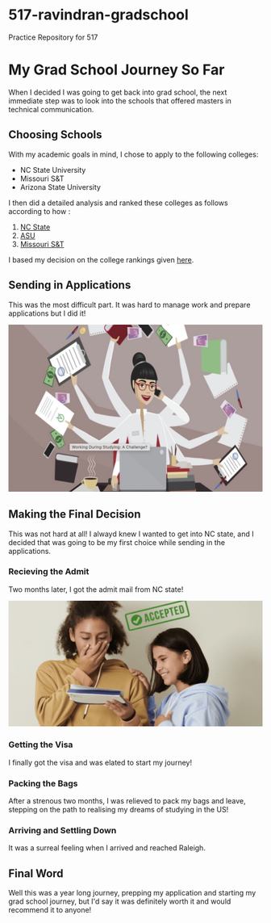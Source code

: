 # 517-ravindran-gradschool

Practice Repository for 517

# My Grad School Journey So Far

When I decided I was going to get back into grad school, the next immediate step was to look into the schools that offered masters in technical communication.


## Choosing Schools

With my academic goals in mind, I chose to apply to the following colleges:

* NC State University 
* Missouri S&T
* Arizona State University

I then did a detailed analysis and ranked these colleges as follows according to how :

1. [NC State](www.ncsu.com)
2. [ASU](https://asuonline.asu.edu)
3. [Missouri S&T](www.mst.edu)

I based my decision on the college rankings given [here][another link]. 

## Sending in Applications

This was the most difficult part. It was hard to manage work and prepare applications but I did it!

![It was worth the effort](images/multitasking.jpeg)

## Making the Final Decision 

This was not hard at all! 
I alwayd knew I wanted to get into NC state, and I decided that was going to be my first choice while sending in the applications. 

### Recieving the Admit

Two months later, I got the admit mail from NC state!

![Elated](images/acceptance.jpeg)

### Getting the Visa

I finally got the visa and was elated to start my journey!

### Packing the Bags

After a strenous two months, I was relieved to pack my bags and leave, stepping on the path to realising my dreams of studying in the US!

### Arriving and Settling Down

It was a surreal feeling when I arrived and reached Raleigh. 

## Final Word

Well this was a year long journey, prepping my application and starting my grad school journey, but I'd say it was definitely worth it and would recommend it to anyone!

[another link]: https://www.niche.com/colleges/search/best-colleges/